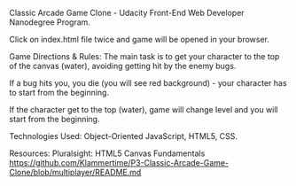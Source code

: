 
Classic Arcade Game Clone - Udacity Front-End Web Developer Nanodegree Program.

Click on index.html file twice and game will be opened in your browser.


Game Directions & Rules:
The main task is to get your character to the top of the canvas (water), avoiding getting hit by the enemy bugs.

If a bug hits you, you die (you will see red background) - your character has to start from the beginning.

If the character get to the top (water), game will change level and you will start from the beginning.

Technologies Used:
Object-Oriented JavaScript, HTML5, CSS. 

Resources:
Pluralsight: HTML5 Canvas Fundamentals
https://github.com/Klammertime/P3-Classic-Arcade-Game-Clone/blob/multiplayer/README.md
